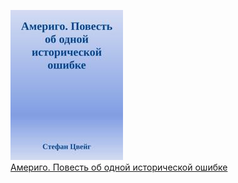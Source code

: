 ![](Америго.%20Повесть%20об%20одной%20исторической%20ошибке.jpg)  
[Америго. Повесть об одной исторической ошибке](Америго.%20Повесть%20об%20одной%20исторической%20ошибке)
